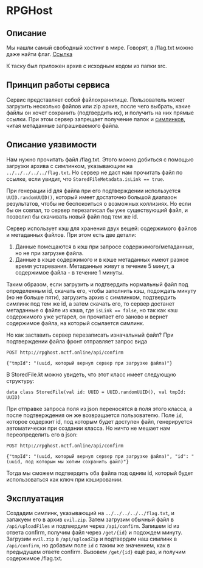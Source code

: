 # RPGHost

## Описание
Мы нашли самый свободный хостинг в мире. Говорят, в /flag.txt можно даже найти флаг. [Ссылка](http://rpghost.mctf.online/)

К таску был приложен архив с исходным кодом из папки src.

## Принцип работы сервиса
Сервис представляет собой файлохранилище. Пользователь может загрузить несколько файлов или zip архив, 
после чего выбрать, какие файлы он хочет сохранить (подтвердить их), и получить на них прямые ссылки. 
При этом сервер запрещает получение папок и 
[симлинков](https://ru.wikipedia.org/wiki/%D0%A1%D0%B8%D0%BC%D0%B2%D0%BE%D0%BB%D0%B8%D1%87%D0%B5%D1%81%D0%BA%D0%B0%D1%8F_%D1%81%D1%81%D1%8B%D0%BB%D0%BA%D0%B0), 
читая метаданные запрашиваемого файла.

## Описание уязвимости
Нам нужно прочитать файл /flag.txt. Этого можно добиться с помощью загрузки архива с симлинком, 
указывающим на `../../../../../flag.txt`. Но сервер не даст нам прочитать файл по ссылке, 
если увидит, что `StoredFileMetadata.isLink == true`.

При генерации id для файла при его подтверждении используется `UUID.randomUUID()`, который имеет достаточно большой диапазон 
результатов, чтобы не беспокоиться о возможных коллизиях. Но если бы он совпал, то сервер перезаписал бы уже существующий 
файл, и позволил бы скачивать новый файл под тем же id.

Сервер использует кэш для хранения двух вещей: содержимого файлов и метаданных файлов. При этом 
есть две детали:
1. Данные помещаются в кэш при запросе содержимого/метаданных, но не при загрузке файла.
2. Данные в кэше содержимого и в кэше метаданных имеют разное время устаревания. Метаданные живут 
в течение 5 минут, а содержимое файла - в течение 1 минуты.

Таким образом, если загрузить и подтвердить нормальный файл под определенным id, скачать его, чтобы заполнить кэш, 
подождать минуту (но не больше пяти), загрузить архив с симлинком, подтвердить симлинк под тем же id, а затем скачать его, 
то сервер достанет метаданные о файле из кэша, где `isLink == false`, но так как кэш содержимого уже устарел, он 
прочитает его заново и вернет содержимое файла, на который ссылается симлинк.

Но как заставить сервер перезаписать изначальный файл? При подтверждении файла фронт отправляет запрос вида
```
POST http://rpghost.mctf.online/api/confirm

{"tmpId": "(uuid, который вернул сервер при загрузке файла)"}
```

В StoredFile.kt можно увидеть, что этот класс имеет следующую структуру:
```
data class StoredFile(val id: UUID = UUID.randomUUID(), val tmpId: UUID)
```

При отправке запроса поля из json переносятся в поля этого класса, а после подтверждения он же возвращается пользователю. 
Поле `id`, которое содержит id, под которым будет доступен файл, генерируется автоматически при создании класса. 
Но ничто не мешает нам переопределить его в json:
```
POST http://rpghost.mctf.online/api/confirm

{"tmpId": "(uuid, который вернул сервер при загрузке файла)", "id": "(uuid, под которым мы хотим сохранить файл)"}
```

Тогда мы сможем подтвердить оба файла под одним id, который будет использоваться как ключ при кэшировании.

## Эксплуатация
Создадим симлинк, указывающий на `../../../../../flag.txt`, и запакуем его в архив `evil.zip`. Затем загрузим обычный файл 
в `/api/uploadFiles` и подтвердим через `/api/confirm`. Запишем id из ответа confirm, получим файл через `/get/{id}` и 
подождем минуту. Загрузим `evil.zip` в `/api/uploadZip` и подтвердим наш симлинк в `/api/confirm`, но добавим поле `id` с 
таким же значением, как в предыдущем ответе confirm. Вызовем `/get/{id}` ещё раз, и получим содержимое /flag.txt.